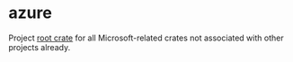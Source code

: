 # azure

Project [root crate](https://rust-lang.github.io/rfcs/3243-packages-as-optional-namespaces.html) for all Microsoft-related crates not associated with other projects already.
